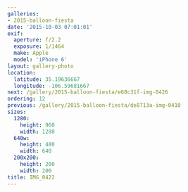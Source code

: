 ```yaml
---
galleries:
- 2015-balloon-fiesta
date: '2015-10-03 07:01:01'
exif:
  aperture: f/2.2
  exposure: 1/1464
  make: Apple
  model: 'iPhone 6'
layout: gallery-photo
location:
  latitude: 35.19636667
  longitude: -106.59681667
next: /gallery/2015-balloon-fiesta/e68c31f-img-0426
ordering: 12
previous: /gallery/2015-balloon-fiesta/de8713a-img-0410
sizes:
  1280:
    height: 960
    width: 1280
  640w:
    height: 480
    width: 640
  200x200:
    height: 200
    width: 200
title: IMG_0422
---
```

